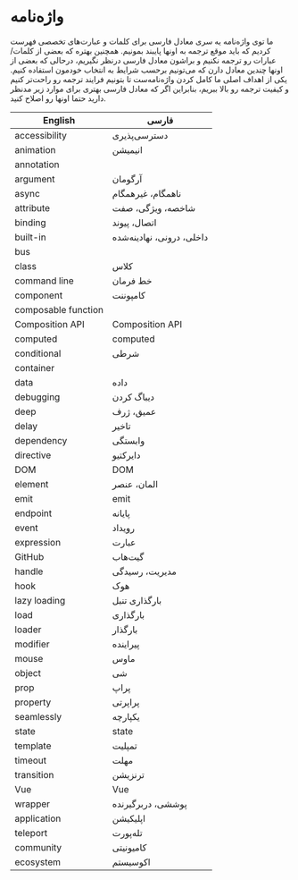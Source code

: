 
# واژه‌نامه

ما توی واژه‌نامه یه سری معادل فارسی برای کلمات و عبارت‌های تخصصی فهرست کردیم که باید موقع ترجمه به اونها پایبند بمونیم. همچنین بهتره که بعضی از کلمات/عبارات رو ترجمه نکنیم و براشون معادل فارسی درنظر نگیریم، درحالی که بعضی از اونها چندین معادل دارن که می‌تونیم برحسب شرایط به انتخاب خودمون استفاده کنیم. یکی از اهداف اصلی ما کامل کردن واژه‌نامه‌ست تا بتونیم فرایند ترجمه رو راحت‌تر کنیم و کیفیت ترجمه رو بالا ببریم، بنابراین اگر که معادل فارسی بهتری برای موارد زیر مدنظر دارید حتما اونها رو اصلاح کنید.

| English | فارسی |
|-|-|
| accessibility | دسترسی‌پذیری |
| animation | انیمیشن
| annotation | |
| argument | آرگومان |
| async | ناهمگام، غیرهمگام |
| attribute | شاخصه، ویژگی، صفت |
| binding | اتصال، پیوند |
| built-in | داخلی، درونی، نهادینه‌شده |
| bus | |
| class | کلاس |
| command line | خط فرمان |
| component | کامپوننت |
| composable function | |
| Composition API | Composition API	|
| computed | computed |
| conditional | شرطی |
| container | |
| data | داده |
| debugging | دیباگ کردن |
| deep | عمیق، ژرف |
| delay | تاخیر |
| dependency | وابستگی |
| directive | دایرکتیو |
| DOM | DOM |
| element | المان، عنصر |
| emit | emit |
| endpoint | پایانه |
| event | رویداد |
| expression | عبارت |
| GitHub | گیت‌هاب |
| handle | مدیریت، رسیدگی |
| hook | هوک |
| lazy loading | بارگذاری تنبل |
| load | بارگذاری |
| loader | بارگذار |
| modifier | پیراینده |
| mouse | ماوس |
| object | شی |
| prop | پراپ |
| property | پراپرتی |
| seamlessly | یکپارچه |
| state | state |
| template | تمپلیت |
| timeout | مهلت |
| transition | ترنزیشن‌ |
| Vue | Vue |
| wrapper | پوششی، دربرگیرنده |
| application | اپلیکیشن |
| teleport | تله‌پورت |
| community | کامیونیتی |
| ecosystem | اکوسیستم |
